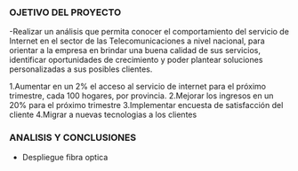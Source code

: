 ### OJETIVO DEL PROYECTO

-Realizar un análisis que permita conocer el comportamiento del servicio de Internet en el sector de las Telecomunicaciones a nivel nacional, para orientar a la empresa en brindar una buena calidad de sus servicios, identificar oportunidades de crecimiento y poder plantear soluciones personalizadas a sus posibles clientes.

1.Aumentar en un 2% el acceso al servicio de internet para el próximo trimestre, cada 100 hogares, por provincia.
2.Mejorar los ingresos en un 20% para el próximo trimestre
3.Implementar encuesta de satisfacción del cliente
4.Migrar a nuevas tecnologias a los clientes

### ANALISIS Y CONCLUSIONES
- Despliegue fibra optica
